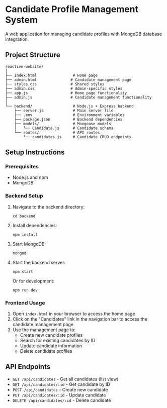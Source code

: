 # Candidate Profile Management System

A web application for managing candidate profiles with MongoDB database integration.

## Project Structure

```
reactive-website/
│
├── index.html                # Home page
├── admin.html               # Candidate management page
├── styles.css               # Shared styles
├── admin.css                # Admin-specific styles
├── app.js                   # Home page functionality
├── admin.js                 # Candidate management functionality
│
└── backend/                  # Node.js + Express backend
    ├── server.js             # Main server file
    ├── .env                  # Environment variables
    ├── package.json          # Backend dependencies
    ├── models/               # Mongoose models
    │   └── Candidate.js      # Candidate schema
    └── routes/               # API routes
        └── candidates.js     # Candidate CRUD endpoints
```

## Setup Instructions

### Prerequisites

- Node.js and npm
- MongoDB

### Backend Setup

1. Navigate to the backend directory:
   ```
   cd backend
   ```

2. Install dependencies:
   ```
   npm install
   ```

3. Start MongoDB:
   ```
   mongod
   ```

4. Start the backend server:
   ```
   npm start
   ```
   Or for development:
   ```
   npm run dev
   ```

### Frontend Usage

1. Open `index.html` in your browser to access the home page
2. Click on the "Candidates" link in the navigation bar to access the candidate management page
3. Use the management page to:
   - Create new candidate profiles
   - Search for existing candidates by ID
   - Update candidate information
   - Delete candidate profiles

## API Endpoints

- `GET /api/candidates` - Get all candidates (list view)
- `GET /api/candidates/:id` - Get candidate by ID
- `POST /api/candidates` - Create new candidate
- `PUT /api/candidates/:id` - Update candidate
- `DELETE /api/candidates/:id` - Delete candidate